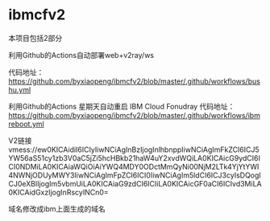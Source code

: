 # ibmcfv2

本项目包括2部分

利用Github的Actions自动部署web+v2ray/ws

代码地址：https://github.com/byxiaopeng/ibmcfv2/blob/master/.github/workflows/bushu.yml

利用Github的Actions 星期天自动重启 IBM Cloud Fonudray
代码地址：https://github.com/byxiaopeng/ibmcfv2/blob/master/.github/workflows/ibmreboot.yml

V2链接
vmess://ew0KICAidiI6ICIyIiwNCiAgInBzIjogInlhbnppIiwNCiAgImFkZCI6ICJ5YW56aS51cy1zb3V0aC5jZi5hcHBkb21haW4uY2xvdWQiLA0KICAicG9ydCI6ICI0NDMiLA0KICAiaWQiOiAiYWQ4MDY0ODctMmQyNi00NjM2LTk4YjYtYWI4NWNjODUyMWY3IiwNCiAgImFpZCI6ICI0IiwNCiAgIm5ldCI6ICJ3cyIsDQogICJ0eXBlIjogIm5vbmUiLA0KICAiaG9zdCI6ICIiLA0KICAicGF0aCI6ICIvd3MiLA0KICAidGxzIjogInRscyINCn0=

域名修改成ibm上面生成的域名
